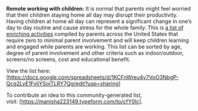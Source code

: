 __Remote working with children:__ It is normal that parents might feel worried that their children staying home all day may disrupt their productivity. Having children at home all day can represent a significant change in one’s day to day routine and cause stress for the whole family. This is [a list of enriching activities](https://docs.google.com/spreadsheets/d/1KCFnWreu4v7VoO3NbgP-Qcq2LyE1FvliYSoiTLRY7Qg/edit?usp=sharing) compiled by parents across the United States that require zero to minimal parent involvement and will keep children learning and engaged while parents are working. This list can be sorted by age, degree of parent involvement and other criteria such as indoor/outdoor, screens/no screens, cost and educational benefit. 

View the list here: [https://docs.google.com/spreadsheets/d/1KCFnWreu4v7VoO3NbgP-Qcq2LyE1FvliYSoiTLRY7Qg/edit?usp=sharing]

To contribute an idea to this community-generated list, visit: [https://manisha223149.typeform.com/to/cfY0lc].